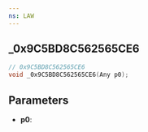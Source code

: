 ```yaml
---
ns: LAW
---
```

## _0x9C5BD8C562565CE6

```c
// 0x9C5BD8C562565CE6
void _0x9C5BD8C562565CE6(Any p0);
```

## Parameters
* **p0**:
